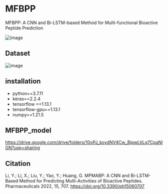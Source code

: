 # MFBPP
MFBPP: A CNN and Bi-LSTM-based Method for Multi-functional Bioactive Peptide Prediction

![image](https://github.com/Good-Ly/MFBPP/blob/main/figures/MFBPP.jpg)

## Dataset
![image](https://github.com/Good-Ly/MFBPP/blob/main/figures/dataset.jpg)


## installation
- python==3.7.11
- keras==2.2.4
- tensorflow ==1.13.1    
- tensorflow-gpu==1.13.1
- numpy==1.21.5

## MFBPP_model
https://drive.google.com/drive/folders/10oPJ_koydNV4Cw_BjpwLtiLq7CpaNlGN?usp=sharing

## Citation
Li, Y.; Li, X.; Liu, Y.; Yao, Y.; Huang, G. MPMABP: A CNN and Bi-LSTM-Based Method for Predicting Multi-Activities of Bioactive Peptides. Pharmaceuticals 2022, 15, 707. https://doi.org/10.3390/ph15060707
